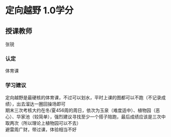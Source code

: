 # 定向越野  1.0学分
## 授课教师
张锐

### 认定
体育课

### 学习建议
定向越野是最硬核的体育课，不过可以划水，平时上课的图都可以不跑（不记录成绩），出去溜达一圈回操场即可  
期末三次考核大约在冬/夏456周的周日，依次为玉泉（难度适中）、植物园（恶心）、华家池（较简单），强烈建议寻找至少一个搭子陪跑，最后成绩应该是三次中取两次（所以理论上植物园可以不去）  
避雷周广财，带过课，体验相当不好  
